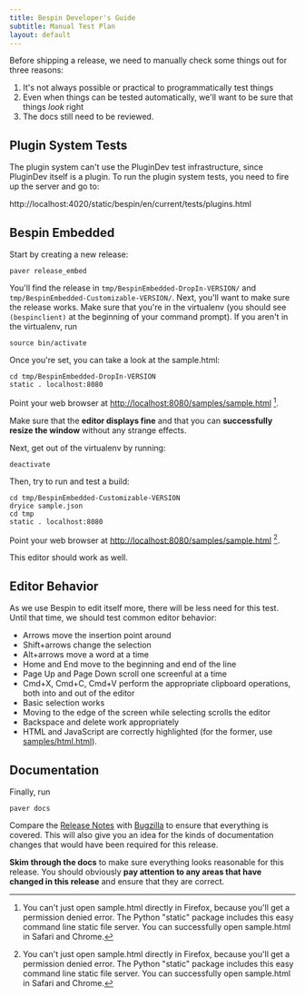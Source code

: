 ```yaml
---
title: Bespin Developer's Guide
subtitle: Manual Test Plan
layout: default
---
```


Before shipping a release, we need to manually check some things out for three 
reasons:

1. It's not always possible or practical to programmatically test things
2. Even when things can be tested automatically, we'll want to be sure that 
   things *look* right
3. The docs still need to be reviewed.

## Plugin System Tests ##

The plugin system can't use the PluginDev test infrastructure, since PluginDev
itself is a plugin. To run the plugin system tests, you need to fire up
the server and go to:

http://localhost:4020/static/bespin/en/current/tests/plugins.html

## Bespin Embedded ##

Start by creating a new release:

    paver release_embed

You'll find the release in `tmp/BespinEmbedded-DropIn-VERSION/` and
`tmp/BespinEmbedded-Customizable-VERSION/`. Next, you'll want 
to make sure the release works. Make sure that you're in the virtualenv (you 
should see `(bespinclient)` at the beginning of your command prompt).
If you aren't in the virtualenv, run

    source bin/activate

Once you're set, you can take a look at the sample.html:

    cd tmp/BespinEmbedded-DropIn-VERSION
    static . localhost:8080

Point your web browser at [http://localhost:8080/samples/sample.html](http://localhost:8080/samples/sample.html) [^1].

Make sure that the **editor displays fine** and that you can **successfully resize 
the window** without any strange effects.

Next, get out of the virtualenv by running:

    deactivate

Then, try to run and test a build:

    cd tmp/BespinEmbedded-Customizable-VERSION
    dryice sample.json
    cd tmp
    static . localhost:8080

Point your web browser at [http://localhost:8080/samples/sample.html](http://localhost:8080/samples/sample.html) [^1].

This editor should work as well.

## Editor Behavior ##

As we use Bespin to edit itself more, there will be less need for this test.
Until that time, we should test common editor behavior:

* Arrows move the insertion point around
* Shift+arrows change the selection
* Alt+arrows move a word at a time
* Home and End move to the beginning and end of the line
* Page Up and Page Down scroll one screenful at a time
* Cmd+X, Cmd+C, Cmd+V perform the appropriate clipboard operations, both into
  and out of the editor
* Basic selection works
* Moving to the edge of the screen while selecting scrolls the editor
* Backspace and delete work appropriately
* HTML and JavaScript are correctly highlighted (for the former, use
  [samples/html.html](http://localhost:8080/samples/html.html)).

## Documentation ##

Finally, run

    paver docs

Compare the [Release Notes][] with [Bugzilla](https://bugzilla.mozilla.org/) to
ensure that everything is covered. This will also give you an idea for the kinds
of documentation changes that would have been required for this release.

**Skim through the docs** to make sure everything looks reasonable for this
release. You should obviously **pay attention to any areas that have changed
in this release** and ensure that they are correct.

[^1]: You can't just open sample.html directly in Firefox, because you'll get 
    a permission denied error. The Python "static" package includes this easy
    command line static file server. You can successfully open sample.html
    in Safari and Chrome.

[Release Notes]: ../releases/index.html

